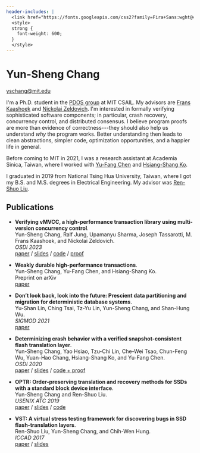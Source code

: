 ```yaml
---
header-includes: |
  <link href="https://fonts.googleapis.com/css2?family=Fira+Sans:wght@400;600&display=swap" rel="stylesheet">
  <style>
  strong {
    font-weight: 600;
  }
  </style>
---
```


# Yun-Sheng Chang
yschang@mit.edu

I'm a Ph.D. student in the [PDOS group](https://pdos.csail.mit.edu/) at MIT
CSAIL. My advisors are [Frans Kaashoek](http://people.csail.mit.edu/kaashoek/)
and [Nickolai Zeldovich](https://people.csail.mit.edu/nickolai/). I'm
interested in formally verifying sophisticated software components; in
particular, crash recovery, concurrency control, and distributed consensus. I
believe program proofs are more than evidence of correctness---they should also
help us understand *why* the program works. Better understanding then leads to
clean abstractions, simpler code, optimization opportunities, and a happier life
in general.

Before coming to MIT in 2021, I was a research assistant at Academia Sinica,
Taiwan, where I worked with [Yu-Fang
Chen](http://bull.iis.sinica.edu.tw/yfc/doku.php) and [Hsiang-Shang
Ko](https://josh-hs-ko.github.io/).

I graduated in 2019 from National Tsing Hua University, Taiwan, where I got my
B.S. and M.S. degrees in Electrical Engineering. My advisor was [Ren-Shuo
Liu](https://www.ee.nthu.edu.tw/renshuo/).

## Publications

* **Verifying vMVCC, a high-performance transaction library using multi-version concurrency control**.  
  Yun-Sheng Chang, Ralf Jung, Upamanyu Sharma, Joseph Tassarotti, M. Frans Kaashoek, and Nickolai Zeldovich.  
  *OSDI 2023*  
  [paper](papers/vmvcc-osdi23.pdf) /
  [slides](slides/vmvcc-osdi23-slides.pdf) /
  [code](https://github.com/mit-pdos/vmvcc) /
  [proof](https://github.com/mit-pdos/perennial/tree/master/src/program_proof/mvcc)

* **Weakly durable high-performance transactions**.  
  Yun-Sheng Chang, Yu-Fang Chen, and Hsiang-Shang Ko.  
  Preprint on arXiv  
  [paper](papers/acikv-arxiv.pdf)

* **Don’t look back, look into the future: Prescient data partitioning and migration for deterministic database systems**.  
  Yu-Shan Lin, Ching Tsai, Tz-Yu Lin, Yun-Sheng Chang, and Shan-Hung Wu.  
  *SIGMOD 2021*  
  [paper](papers/hermes-sigmod21.pdf)

* **Determinizing crash behavior with a verified snapshot-consistent flash translation layer**.  
  Yun-Sheng Chang, Yao Hsiao, Tzu-Chi Lin, Che-Wei Tsao, Chun-Feng Wu, Yuan-Hao Chang, Hsiang-Shang Ko, and Yu-Fang Chen.  
  *OSDI 2020*  
  [paper](papers/scftl-osdi20.pdf) /
  [slides](slides/scftl-osdi20-slides.pdf) /
  [code + proof](https://github.com/yunshengtw/scftl)

* **OPTR: Order-preserving translation and recovery methods for SSDs with a standard block device interface**.  
  Yun-Sheng Chang and Ren-Shuo Liu.  
  *USENIX ATC 2019*  
  [paper](papers/optr-atc19.pdf) /
  [slides](slides/optr-atc19-slides.pdf) /
  [code](https://github.com/yunshengtw/optr-jasmine)

* **VST: A virtual stress testing framework for discovering bugs in SSD flash-translation layers**.  
  Ren-Shuo Liu, Yun-Sheng Chang, and Chih-Wen Hung.  
  *ICCAD 2017*  
  [paper](papers/vst-iccad17.pdf) /
  [slides](slides/vst-iccad17-slides.pdf)

